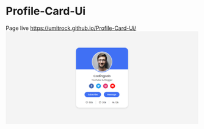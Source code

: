 # Profile-Card-Ui
Page live https://umitrock.github.io/Profile-Card-Ui/
<img src="https://github.com/UmitRock/Profile-Card-Ui/blob/mAIN/page.PNG?raw=true" alt="">
